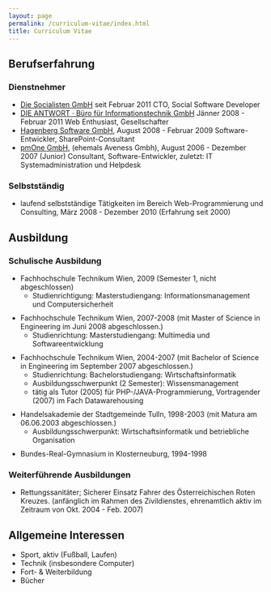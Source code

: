 ```yaml
---
layout: page
permalink: /curriculum-vitae/index.html
title: Curriculum Vitae
---
```

<h2>Berufserfahrung</h2>
<h3>Dienstnehmer</h3>
<ul>
	<li><a title="Die Socialisten - Social Software GmbH" href="https://www.facebook.com/diesocialisten">Die Socialisten GmbH</a> seit Februar 2011
CTO, Social Software Developer</li>
	<li><a title="DIE ANTWORT · Büro für Informationstechnik GmbH" href="http://www.die-antwort.eu/">DIE ANTWORT · Büro für Informationstechnik GmbH</a> Jänner 2008 - Februar 2011
Web Enthusiast, Gesellschafter</li>
	<li><a title="Hagenberg Software GmbH" href="http://www.hagenberg-software.at/">Hagenberg Software GmbH</a>, August 2008 - Februar 2009
Software-Entwickler, SharePoint-Consultant</li>
	<li><a title="pmOne. One source for performance management." href="http://www.pmOne.com/">pmOne GmbH</a>, (ehemals Aveness Gmbh), August 2006 - Dezember 2007
(Junior) Consultant, Software-Entwickler, zuletzt: IT Systemadministration und Helpdesk</li>
</ul>
<h3>Selbstständig</h3>
<ul>
	<li>laufend selbstständige Tätigkeiten im Bereich Web-Programmierung und Consulting, März 2008 - Dezember 2010 (Erfahrung seit 2000)</li>
</ul>

<h2>Ausbildung</h2>
<h3>Schulische Ausbildung</h3>
<ul>
	<li style="margin-bottom: 10px;">Fachhochschule Technikum Wien, 2009 (Semester 1, nicht abgeschlossen)
<ul>
	<li>Studienrichtigung: Masterstudiengang: Informationsmanagement und Computersicherheit</li>
</ul>
</li>
	<li style="margin-bottom: 10px;">Fachhochschule Technikum Wien, 2007-2008
(mit Master of Science in Engineering im Juni 2008 abgeschlossen.)
<ul>
	<li>Studienrichtung:
Masterstudiengang: Multimedia und Softwareentwicklung</li>
</ul>
</li>
	<li style="margin-bottom: 10px;">Fachhochschule Technikum Wien, 2004-2007
(mit Bachelor of Science in Engineering im September 2007 abgeschlossen.)
<ul>
	<li>Studienrichtung:
Bachelorstudiengang: Wirtschaftsinformatik</li>
	<li>Ausbildungsschwerpunkt (2 Semester):
Wissensmanagement</li>
</ul>
<ul>
	<li>tätig als Tutor (2005) für PHP-/JAVA-Programmierung,
Vortragender (2007) im Fach Datawarehousing</li>
</ul>
</li>
	<li style="margin-bottom: 10px;">Handelsakademie der Stadtgemeinde Tulln, 1998-2003
(mit Matura am 06.06.2003 abgeschlossen.)
<ul>
	<li>Ausbildungsschwerpunkt:
Wirtschaftsinformatik und betriebliche Organisation</li>
</ul>
</li>
	<li style="margin-bottom: 10px;">Bundes-Real-Gymnasium in Klosterneuburg, 1994-1998</li>
</ul>
<h3>Weiterführende Ausbildungen</h3>
<ul>
	<li>Rettungssanitäter; Sicherer Einsatz Fahrer des Österreichischen Roten Kreuzes.
(anfänglich im Rahmen des Zivildienstes, ehrenamtlich aktiv im Zeitraum von Okt. 2004 - Feb. 2007)</li>
</ul>

<h2>Allgemeine Interessen</h2>
<ul>
	<li>Sport, aktiv (Fußball, Laufen)</li>
	<li>Technik (insbesondere Computer)</li>
	<li>Fort- &amp; Weiterbildung</li>
	<li>Bücher</li>
</ul>
